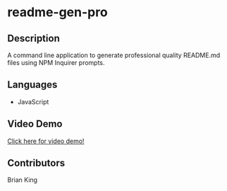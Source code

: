 # readme-gen-pro

## Description
A command line application to generate professional quality README.md files using NPM Inquirer prompts.

## Languages
* JavaScript

## Video Demo

[Click here for video demo!](https://watch.screencastify.com/v/NrsuTCujr4cFuYD024aK)

## Contributors
Brian King
